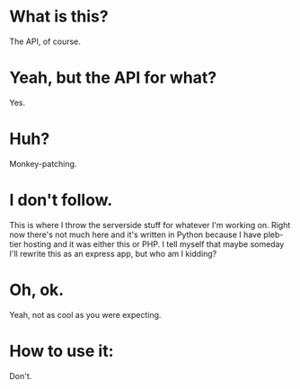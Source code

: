 # What is this?

The API, of course.

# Yeah, but the API for what?

Yes.

# Huh?

Monkey-patching.

# I don't follow.

This is where I throw the serverside stuff for whatever I'm working on. Right now there's not much here and it's written in Python because I have pleb-tier hosting and it was either this or PHP. I tell myself that maybe someday I'll rewrite this as an express app, but who am I kidding?

# Oh, ok.

Yeah, not as cool as you were expecting.

# How to use it:

Don't.
